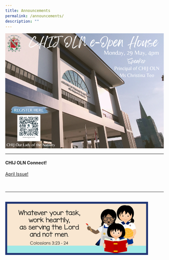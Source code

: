 ```yaml
---
title: Announcements
permalink: /announcements/
description: ""
---
```

![CHIJ OLN eOpen House on 29 May 2023](/images/2023%20eopen%20house.png)
<br>
<hr>

#### CHIJ OLN Connect! 
<a href="/files/2023Connect/oln_connect_p004.pdf" rel="noopener">April Issue!</a>
<br><br><br>
<hr><br>
<img src="/images/Banner and Logo/WEBSITE BANNER 202301.jpg" style="width:90%; height:90%;" alt="School Theme 2023" class="center">